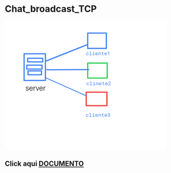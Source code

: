 # Chat_broadcast_TCP

![test para la cola](Selección_081.png)


## Click aqui [DOCUMENTO](https://www.youtube.com/watch?v=leuc4CTFbns)
